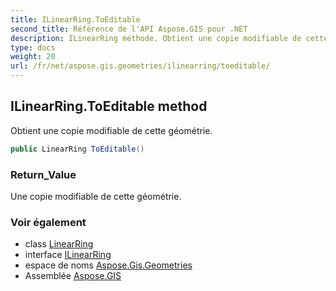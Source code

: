 ```yaml
---
title: ILinearRing.ToEditable
second_title: Référence de l'API Aspose.GIS pour .NET
description: ILinearRing méthode. Obtient une copie modifiable de cette géométrie.
type: docs
weight: 20
url: /fr/net/aspose.gis.geometries/ilinearring/toeditable/
---
```

## ILinearRing.ToEditable method

Obtient une copie modifiable de cette géométrie.

```csharp
public LinearRing ToEditable()
```

### Return_Value

Une copie modifiable de cette géométrie.

### Voir également

* class [LinearRing](../../linearring/)
* interface [ILinearRing](../)
* espace de noms [Aspose.Gis.Geometries](../../ilinearring/)
* Assemblée [Aspose.GIS](../../../)


